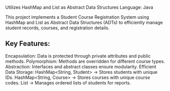 Utilizes HashMap and List as Abstract Data Structures
Language: Java

This project implements a Student Course Registration System using HashMap and List as Abstract Data Structures (ADTs) to efficiently manage student records, courses, and registration details.

## Key Features:
Encapsulation: Data is protected through private attributes and public methods.
Polymorphism: Methods are overridden for different course types.
Abstraction: Interfaces and abstract classes ensure modularity.
Efficient Data Storage:
HashMap<String, Student> → Stores students with unique IDs.
HashMap<String, Course> → Stores courses with unique course codes.
List<Student> → Manages ordered lists of students for reports.
